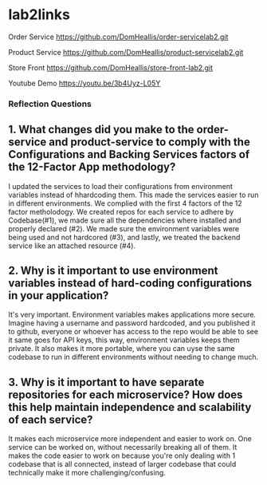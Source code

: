# lab2links

Order Service
https://github.com/DomHeallis/order-servicelab2.git

Product Service
https://github.com/DomHeallis/product-servicelab2.git

Store Front
https://github.com/DomHeallis/store-front-lab2.git

Youtube Demo
https://youtu.be/3b4Uyz-L05Y

### Reflection Questions

## 1. What changes did you make to the order-service and product-service to comply with the Configurations and Backing Services factors of the 12-Factor App methodology?

I updated the services to load their configurations from environment variables instead of hhardcoding them. This made the services easier to run in different environments. We complied with the first 4 factors of the 12 factor metholodogy. We created repos for each service to adhere by Codebase(#1), we made sure all the dependencies where installed and properly declared (#2). We made sure the environment variables were being used and not hardcored (#3), and lastly, we treated the backend service like an attached resource (#4).

## 2. Why is it important to use environment variables instead of hard-coding configurations in your application?

It's very important. Environment variables makes applications more secure. Imagine having a username and password hardcoded, and you published it to github, everyone or whoever has access to the repo would be able to see it same goes for API keys, this way, environment variables keeps them private. It also makes it more portable, where you can uyse the same codebase to run in different environments without needing to change much.

## 3. Why is it important to have separate repositories for each microservice? How does this help maintain independence and scalability of each service?

It makes each microservice more independent and easier to work on. One service can be worked on, without necessarily breaking all of them. It makes the code easier to work on because you're only dealing with 1 codebase that is all connected, instead of larger codebase that could technically make it more challenging/confusing.